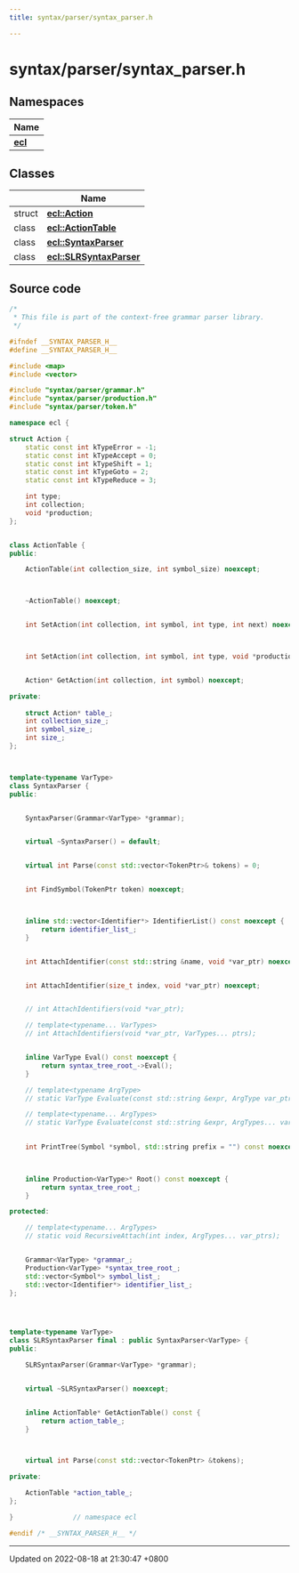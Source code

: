 ```yaml
---
title: syntax/parser/syntax_parser.h

---
```


# syntax/parser/syntax_parser.h



## Namespaces

| Name           |
| -------------- |
| **[ecl](namespaceecl.md)**  |

## Classes

|                | Name           |
| -------------- | -------------- |
| struct | **[ecl::Action](structecl_1_1Action.md)**  |
| class | **[ecl::ActionTable](classecl_1_1ActionTable.md)**  |
| class | **[ecl::SyntaxParser](classecl_1_1SyntaxParser.md)**  |
| class | **[ecl::SLRSyntaxParser](classecl_1_1SLRSyntaxParser.md)**  |




## Source code

```cpp
/*
 * This file is part of the context-free grammar parser library.
 */

#ifndef __SYNTAX_PARSER_H__
#define __SYNTAX_PARSER_H__

#include <map>
#include <vector>

#include "syntax/parser/grammar.h"
#include "syntax/parser/production.h"
#include "syntax/parser/token.h"

namespace ecl {

struct Action {
    static const int kTypeError = -1;
    static const int kTypeAccept = 0;
    static const int kTypeShift = 1;
    static const int kTypeGoto = 2;
    static const int kTypeReduce = 3;

    int type;
    int collection;
    void *production;
};


class ActionTable {
public:

    ActionTable(int collection_size, int symbol_size) noexcept;



    ~ActionTable() noexcept;


    int SetAction(int collection, int symbol, int type, int next) noexcept;



    int SetAction(int collection, int symbol, int type, void *production = nullptr) noexcept;


    Action* GetAction(int collection, int symbol) noexcept;

private:
    
    struct Action* table_;
    int collection_size_;
    int symbol_size_;
    int size_;
};



template<typename VarType>
class SyntaxParser {
public:


    SyntaxParser(Grammar<VarType> *grammar);


    virtual ~SyntaxParser() = default;


    virtual int Parse(const std::vector<TokenPtr>& tokens) = 0;


    int FindSymbol(TokenPtr token) noexcept;



    inline std::vector<Identifier*> IdentifierList() const noexcept {
        return identifier_list_;
    }


    int AttachIdentifier(const std::string &name, void *var_ptr) noexcept;


    int AttachIdentifier(size_t index, void *var_ptr) noexcept;


    // int AttachIdentifiers(void *var_ptr);

    // template<typename... VarTypes>
    // int AttachIdentifiers(void *var_ptr, VarTypes... ptrs);


    inline VarType Eval() const noexcept {
        return syntax_tree_root_->Eval();
    }

    // template<typename ArgType>
    // static VarType Evaluate(const std::string &expr, ArgType var_ptr);

    // template<typename... ArgTypes>
    // static VarType Evaluate(const std::string &expr, ArgTypes... var_ptrs);

    
    int PrintTree(Symbol *symbol, std::string prefix = "") const noexcept;


    
    inline Production<VarType>* Root() const noexcept {
        return syntax_tree_root_;
    }

protected:

    // template<typename... ArgTypes>
    // static void RecursiveAttach(int index, ArgTypes... var_ptrs);


    Grammar<VarType> *grammar_;
    Production<VarType> *syntax_tree_root_;
    std::vector<Symbol*> symbol_list_; 
    std::vector<Identifier*> identifier_list_;
};




template<typename VarType>
class SLRSyntaxParser final : public SyntaxParser<VarType> {
public:

    SLRSyntaxParser(Grammar<VarType> *grammar);


    virtual ~SLRSyntaxParser() noexcept;


    inline ActionTable* GetActionTable() const {
        return action_table_;
    }



    virtual int Parse(const std::vector<TokenPtr> &tokens);

private:

    ActionTable *action_table_;
};

}               // namespace ecl

#endif /* __SYNTAX_PARSER_H__ */
```


-------------------------------

Updated on 2022-08-18 at 21:30:47 +0800
